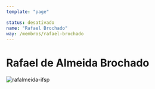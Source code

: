 ```yaml
---
template: "page"

status: desativado
name: "Rafael Brochado"
way: /membros/rafael-brochado
---
```


# Rafael de Almeida Brochado

![rafalmeida-ifsp]()